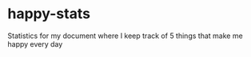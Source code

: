 # happy-stats
Statistics for my document where I keep track of 5 things that make me happy every day 

